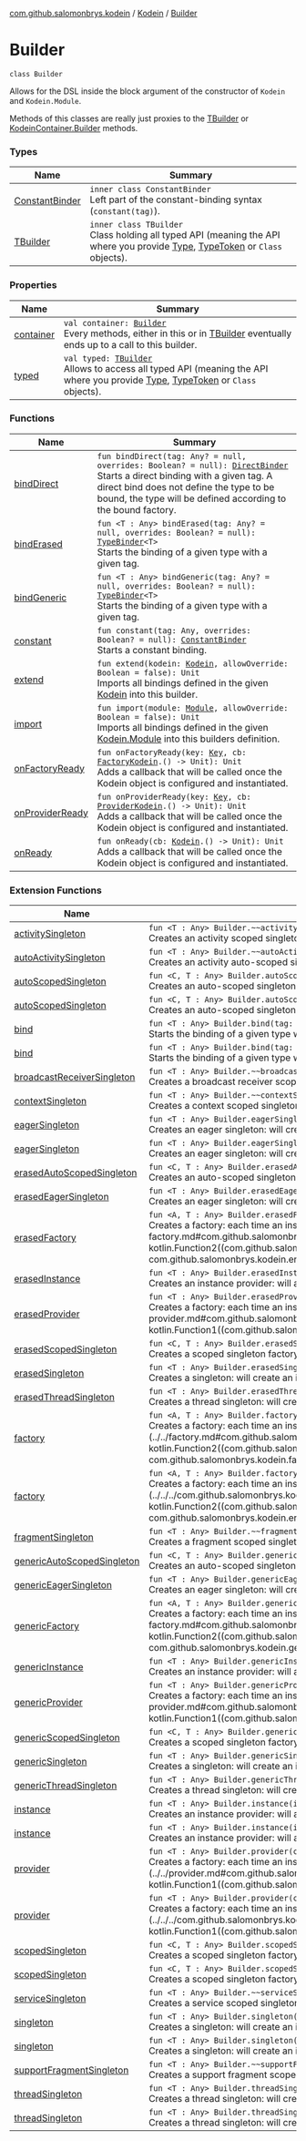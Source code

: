[com.github.salomonbrys.kodein](../../index.md) / [Kodein](../index.md) / [Builder](.)

# Builder

`class Builder`

Allows for the DSL inside the block argument of the constructor of `Kodein` and `Kodein.Module`.

Methods of this classes are really just proxies to the [TBuilder](-t-builder/index.md) or [KodeinContainer.Builder](../../-kodein-container/-builder/index.md) methods.

### Types

| Name | Summary |
|---|---|
| [ConstantBinder](-constant-binder/index.md) | `inner class ConstantBinder`<br>Left part of the constant-binding syntax (`constant(tag)`). |
| [TBuilder](-t-builder/index.md) | `inner class TBuilder`<br>Class holding all typed API (meaning the API where you provide [Type](http://docs.oracle.com/javase/6/docs/api/java/lang/reflect/Type.html), [TypeToken](../../-type-token/index.md) or `Class` objects). |

### Properties

| Name | Summary |
|---|---|
| [container](container.md) | `val container: `[`Builder`](../../-kodein-container/-builder/index.md)<br>Every methods, either in this or in [TBuilder](-t-builder/index.md) eventually ends up to a call to this builder. |
| [typed](typed.md) | `val typed: `[`TBuilder`](-t-builder/index.md)<br>Allows to access all typed API (meaning the API where you provide [Type](http://docs.oracle.com/javase/6/docs/api/java/lang/reflect/Type.html), [TypeToken](../../-type-token/index.md) or `Class` objects). |

### Functions

| Name | Summary |
|---|---|
| [bindDirect](bind-direct.md) | `fun bindDirect(tag: Any? = null, overrides: Boolean? = null): `[`DirectBinder`](-t-builder/-direct-binder/index.md)<br>Starts a direct binding with a given tag. A direct bind does not define the type to be bound, the type will be defined according to the bound factory. |
| [bindErased](bind-erased.md) | `fun <T : Any> bindErased(tag: Any? = null, overrides: Boolean? = null): `[`TypeBinder`](-t-builder/-type-binder/index.md)`<T>`<br>Starts the binding of a given type with a given tag. |
| [bindGeneric](bind-generic.md) | `fun <T : Any> bindGeneric(tag: Any? = null, overrides: Boolean? = null): `[`TypeBinder`](-t-builder/-type-binder/index.md)`<T>`<br>Starts the binding of a given type with a given tag. |
| [constant](constant.md) | `fun constant(tag: Any, overrides: Boolean? = null): `[`ConstantBinder`](-constant-binder/index.md)<br>Starts a constant binding. |
| [extend](extend.md) | `fun extend(kodein: `[`Kodein`](../index.md)`, allowOverride: Boolean = false): Unit`<br>Imports all bindings defined in the given [Kodein](../index.md) into this builder. |
| [import](import.md) | `fun import(module: `[`Module`](../-module/index.md)`, allowOverride: Boolean = false): Unit`<br>Imports all bindings defined in the given [Kodein.Module](../-module/index.md) into this builders definition. |
| [onFactoryReady](on-factory-ready.md) | `fun onFactoryReady(key: `[`Key`](../-key/index.md)`, cb: `[`FactoryKodein`](../../-factory-kodein/index.md)`.() -> Unit): Unit`<br>Adds a callback that will be called once the Kodein object is configured and instantiated. |
| [onProviderReady](on-provider-ready.md) | `fun onProviderReady(key: `[`Key`](../-key/index.md)`, cb: `[`ProviderKodein`](../../-provider-kodein/index.md)`.() -> Unit): Unit`<br>Adds a callback that will be called once the Kodein object is configured and instantiated. |
| [onReady](on-ready.md) | `fun onReady(cb: `[`Kodein`](../index.md)`.() -> Unit): Unit`<br>Adds a callback that will be called once the Kodein object is configured and instantiated. |

### Extension Functions

| Name | Summary |
|---|---|
| [activitySingleton](../../../com.github.salomonbrys.kodein.android/activity-singleton.md) | `fun <T : Any> Builder.~~activitySingleton~~(creator: `[`Kodein`](../index.md)`.(Activity) -> T): `[`Factory`](../../-factory/index.md)`<Activity, T>`<br>Creates an activity scoped singleton factory, effectively a `factory { Activity -> T }`. |
| [autoActivitySingleton](../../../com.github.salomonbrys.kodein.android/auto-activity-singleton.md) | `fun <T : Any> Builder.~~autoActivitySingleton~~(creator: `[`Kodein`](../index.md)`.(Activity) -> T): `[`Factory`](../../-factory/index.md)`<Unit, T>`<br>Creates an activity auto-scoped singleton factory, effectively a `provider { -> T }`. |
| [autoScopedSingleton](../../auto-scoped-singleton.md) | `fun <C, T : Any> Builder.autoScopedSingleton(scope: `[`AutoScope`](../../-auto-scope/index.md)`<C>, creator: `[`Kodein`](../index.md)`.(C) -> T): `[`CAutoScopedSingleton`](../../-c-auto-scoped-singleton/index.md)`<C, T>`<br>Creates an auto-scoped singleton provider, effectively a `provider { -> T }`. |
| [autoScopedSingleton](../../../com.github.salomonbrys.kodein.erased/auto-scoped-singleton.md) | `fun <C, T : Any> Builder.autoScopedSingleton(scope: `[`AutoScope`](../../-auto-scope/index.md)`<C>, creator: `[`Kodein`](../index.md)`.(C) -> T): `[`CAutoScopedSingleton`](../../-c-auto-scoped-singleton/index.md)`<C, T>`<br>Creates an auto-scoped singleton provider, effectively a `provider { -> T }`. |
| [bind](../../bind.md) | `fun <T : Any> Builder.bind(tag: Any? = null, overrides: Boolean? = null): `[`TypeBinder`](-t-builder/-type-binder/index.md)`<T>`<br>Starts the binding of a given type with a given tag. |
| [bind](../../../com.github.salomonbrys.kodein.erased/bind.md) | `fun <T : Any> Builder.bind(tag: Any? = null, overrides: Boolean? = null): `[`TypeBinder`](-t-builder/-type-binder/index.md)`<T>`<br>Starts the binding of a given type with a given tag. |
| [broadcastReceiverSingleton](../../../com.github.salomonbrys.kodein.android/broadcast-receiver-singleton.md) | `fun <T : Any> Builder.~~broadcastReceiverSingleton~~(creator: `[`Kodein`](../index.md)`.(BroadcastReceiver) -> T): `[`Factory`](../../-factory/index.md)`<BroadcastReceiver, T>`<br>Creates a broadcast receiver scoped singleton factory, effectively a `factory { BroadcastReceiver -> T }`. |
| [contextSingleton](../../../com.github.salomonbrys.kodein.android/context-singleton.md) | `fun <T : Any> Builder.~~contextSingleton~~(creator: `[`Kodein`](../index.md)`.(Context) -> T): `[`Factory`](../../-factory/index.md)`<Context, T>`<br>Creates a context scoped singleton factory, effectively a `factory { Context -> T }`. |
| [eagerSingleton](../../eager-singleton.md) | `fun <T : Any> Builder.eagerSingleton(creator: `[`ProviderKodein`](../../-provider-kodein/index.md)`.() -> T): `[`AProvider`](../../-a-provider/index.md)`<T>`<br>Creates an eager singleton: will create an instance as soon as kodein is ready (all bindings are set) and will always return this instance. |
| [eagerSingleton](../../../com.github.salomonbrys.kodein.erased/eager-singleton.md) | `fun <T : Any> Builder.eagerSingleton(creator: `[`Kodein`](../index.md)`.() -> T): `[`AProvider`](../../-a-provider/index.md)`<T>`<br>Creates an eager singleton: will create an instance as soon as kodein is ready (all bindings are set) and will always return this instance. |
| [erasedAutoScopedSingleton](../../erased-auto-scoped-singleton.md) | `fun <C, T : Any> Builder.erasedAutoScopedSingleton(scope: `[`AutoScope`](../../-auto-scope/index.md)`<C>, creator: `[`ProviderKodein`](../../-provider-kodein/index.md)`.(C) -> T): `[`CAutoScopedSingleton`](../../-c-auto-scoped-singleton/index.md)`<C, T>`<br>Creates an auto-scoped singleton provider, effectively a `provider { -> T }`. |
| [erasedEagerSingleton](../../erased-eager-singleton.md) | `fun <T : Any> Builder.erasedEagerSingleton(creator: `[`ProviderKodein`](../../-provider-kodein/index.md)`.() -> T): `[`AProvider`](../../-a-provider/index.md)`<T>`<br>Creates an eager singleton: will create an instance as soon as kodein is ready (all bindings are set) and will always return this instance. |
| [erasedFactory](../../erased-factory.md) | `fun <A, T : Any> Builder.erasedFactory(creator: `[`FactoryKodein`](../../-factory-kodein/index.md)`.(A) -> T): `[`CFactory`](../../-c-factory/index.md)`<A, T>`<br>Creates a factory: each time an instance is needed, the function [creator](../../erased-factory.md#com.github.salomonbrys.kodein$erasedFactory(com.github.salomonbrys.kodein.Kodein.Builder, kotlin.Function2((com.github.salomonbrys.kodein.FactoryKodein, com.github.salomonbrys.kodein.erasedFactory.A, com.github.salomonbrys.kodein.erasedFactory.T)))/creator) function will be called. |
| [erasedInstance](../../erased-instance.md) | `fun <T : Any> Builder.erasedInstance(instance: T): `[`CInstance`](../../-c-instance/index.md)`<T>`<br>Creates an instance provider: will always return the given instance. |
| [erasedProvider](../../erased-provider.md) | `fun <T : Any> Builder.erasedProvider(creator: `[`ProviderKodein`](../../-provider-kodein/index.md)`.() -> T): `[`CProvider`](../../-c-provider/index.md)`<T>`<br>Creates a factory: each time an instance is needed, the function [creator](../../erased-provider.md#com.github.salomonbrys.kodein$erasedProvider(com.github.salomonbrys.kodein.Kodein.Builder, kotlin.Function1((com.github.salomonbrys.kodein.ProviderKodein, com.github.salomonbrys.kodein.erasedProvider.T)))/creator) function will be called. |
| [erasedScopedSingleton](../../erased-scoped-singleton.md) | `fun <C, T : Any> Builder.erasedScopedSingleton(scope: `[`Scope`](../../-scope/index.md)`<C>, creator: `[`ProviderKodein`](../../-provider-kodein/index.md)`.(C) -> T): `[`CScopedSingleton`](../../-c-scoped-singleton/index.md)`<C, T>`<br>Creates a scoped singleton factory, effectively a `factory { Scope -> T }`. |
| [erasedSingleton](../../erased-singleton.md) | `fun <T : Any> Builder.erasedSingleton(creator: `[`ProviderKodein`](../../-provider-kodein/index.md)`.() -> T): `[`AProvider`](../../-a-provider/index.md)`<T>`<br>Creates a singleton: will create an instance on first request and will subsequently always return the same instance. |
| [erasedThreadSingleton](../../erased-thread-singleton.md) | `fun <T : Any> Builder.erasedThreadSingleton(creator: `[`ProviderKodein`](../../-provider-kodein/index.md)`.() -> T): `[`AProvider`](../../-a-provider/index.md)`<T>`<br>Creates a thread singleton: will create an instance on first request per thread and will subsequently always return the same instance for this thread. |
| [factory](../../factory.md) | `fun <A, T : Any> Builder.factory(creator: `[`FactoryKodein`](../../-factory-kodein/index.md)`.(A) -> T): `[`CFactory`](../../-c-factory/index.md)`<A, T>`<br>Creates a factory: each time an instance is needed, the function [creator](../../factory.md#com.github.salomonbrys.kodein$factory(com.github.salomonbrys.kodein.Kodein.Builder, kotlin.Function2((com.github.salomonbrys.kodein.FactoryKodein, com.github.salomonbrys.kodein.factory.A, com.github.salomonbrys.kodein.factory.T)))/creator) function will be called. |
| [factory](../../../com.github.salomonbrys.kodein.erased/factory.md) | `fun <A, T : Any> Builder.factory(creator: `[`Kodein`](../index.md)`.(A) -> T): `[`CFactory`](../../-c-factory/index.md)`<A, T>`<br>Creates a factory: each time an instance is needed, the function [creator](../../../com.github.salomonbrys.kodein.erased/factory.md#com.github.salomonbrys.kodein.erased$factory(com.github.salomonbrys.kodein.Kodein.Builder, kotlin.Function2((com.github.salomonbrys.kodein.Kodein, com.github.salomonbrys.kodein.erased.factory.A, com.github.salomonbrys.kodein.erased.factory.T)))/creator) function will be called. |
| [fragmentSingleton](../../../com.github.salomonbrys.kodein.android/fragment-singleton.md) | `fun <T : Any> Builder.~~fragmentSingleton~~(creator: `[`Kodein`](../index.md)`.(Fragment) -> T): `[`Factory`](../../-factory/index.md)`<Fragment, T>`<br>Creates a fragment scoped singleton factory, effectively a `factory { Fragment -> T }`. |
| [genericAutoScopedSingleton](../../generic-auto-scoped-singleton.md) | `fun <C, T : Any> Builder.genericAutoScopedSingleton(scope: `[`AutoScope`](../../-auto-scope/index.md)`<C>, creator: `[`ProviderKodein`](../../-provider-kodein/index.md)`.(C) -> T): `[`CAutoScopedSingleton`](../../-c-auto-scoped-singleton/index.md)`<C, T>`<br>Creates an auto-scoped singleton provider, effectively a `provider { -> T }`. |
| [genericEagerSingleton](../../generic-eager-singleton.md) | `fun <T : Any> Builder.genericEagerSingleton(creator: `[`ProviderKodein`](../../-provider-kodein/index.md)`.() -> T): `[`AProvider`](../../-a-provider/index.md)`<T>`<br>Creates an eager singleton: will create an instance as soon as kodein is ready (all bindings are set) and will always return this instance. |
| [genericFactory](../../generic-factory.md) | `fun <A, T : Any> Builder.genericFactory(creator: `[`FactoryKodein`](../../-factory-kodein/index.md)`.(A) -> T): `[`CFactory`](../../-c-factory/index.md)`<A, T>`<br>Creates a factory: each time an instance is needed, the function [creator](../../generic-factory.md#com.github.salomonbrys.kodein$genericFactory(com.github.salomonbrys.kodein.Kodein.Builder, kotlin.Function2((com.github.salomonbrys.kodein.FactoryKodein, com.github.salomonbrys.kodein.genericFactory.A, com.github.salomonbrys.kodein.genericFactory.T)))/creator) function will be called. |
| [genericInstance](../../generic-instance.md) | `fun <T : Any> Builder.genericInstance(instance: T): `[`CInstance`](../../-c-instance/index.md)`<T>`<br>Creates an instance provider: will always return the given instance. |
| [genericProvider](../../generic-provider.md) | `fun <T : Any> Builder.genericProvider(creator: `[`ProviderKodein`](../../-provider-kodein/index.md)`.() -> T): `[`CProvider`](../../-c-provider/index.md)`<T>`<br>Creates a factory: each time an instance is needed, the function [creator](../../generic-provider.md#com.github.salomonbrys.kodein$genericProvider(com.github.salomonbrys.kodein.Kodein.Builder, kotlin.Function1((com.github.salomonbrys.kodein.ProviderKodein, com.github.salomonbrys.kodein.genericProvider.T)))/creator) function will be called. |
| [genericScopedSingleton](../../generic-scoped-singleton.md) | `fun <C, T : Any> Builder.genericScopedSingleton(scope: `[`Scope`](../../-scope/index.md)`<C>, creator: `[`ProviderKodein`](../../-provider-kodein/index.md)`.(C) -> T): `[`CScopedSingleton`](../../-c-scoped-singleton/index.md)`<C, T>`<br>Creates a scoped singleton factory, effectively a `factory { Scope -> T }`. |
| [genericSingleton](../../generic-singleton.md) | `fun <T : Any> Builder.genericSingleton(creator: `[`ProviderKodein`](../../-provider-kodein/index.md)`.() -> T): `[`AProvider`](../../-a-provider/index.md)`<T>`<br>Creates a singleton: will create an instance on first request and will subsequently always return the same instance. |
| [genericThreadSingleton](../../generic-thread-singleton.md) | `fun <T : Any> Builder.genericThreadSingleton(creator: `[`ProviderKodein`](../../-provider-kodein/index.md)`.() -> T): `[`AProvider`](../../-a-provider/index.md)`<T>`<br>Creates a thread singleton: will create an instance on first request per thread and will subsequently always return the same instance for this thread. |
| [instance](../../instance.md) | `fun <T : Any> Builder.instance(instance: T): `[`CInstance`](../../-c-instance/index.md)`<T>`<br>Creates an instance provider: will always return the given instance. |
| [instance](../../../com.github.salomonbrys.kodein.erased/instance.md) | `fun <T : Any> Builder.instance(instance: T): `[`CInstance`](../../-c-instance/index.md)`<T>`<br>Creates an instance provider: will always return the given instance. |
| [provider](../../provider.md) | `fun <T : Any> Builder.provider(creator: `[`ProviderKodein`](../../-provider-kodein/index.md)`.() -> T): `[`CProvider`](../../-c-provider/index.md)`<T>`<br>Creates a factory: each time an instance is needed, the function [creator](../../provider.md#com.github.salomonbrys.kodein$provider(com.github.salomonbrys.kodein.Kodein.Builder, kotlin.Function1((com.github.salomonbrys.kodein.ProviderKodein, com.github.salomonbrys.kodein.provider.T)))/creator) function will be called. |
| [provider](../../../com.github.salomonbrys.kodein.erased/provider.md) | `fun <T : Any> Builder.provider(creator: `[`Kodein`](../index.md)`.() -> T): `[`CProvider`](../../-c-provider/index.md)`<T>`<br>Creates a factory: each time an instance is needed, the function [creator](../../../com.github.salomonbrys.kodein.erased/provider.md#com.github.salomonbrys.kodein.erased$provider(com.github.salomonbrys.kodein.Kodein.Builder, kotlin.Function1((com.github.salomonbrys.kodein.Kodein, com.github.salomonbrys.kodein.erased.provider.T)))/creator) function will be called. |
| [scopedSingleton](../../scoped-singleton.md) | `fun <C, T : Any> Builder.scopedSingleton(scope: `[`Scope`](../../-scope/index.md)`<C>, creator: `[`Kodein`](../index.md)`.(C) -> T): `[`CScopedSingleton`](../../-c-scoped-singleton/index.md)`<C, T>`<br>Creates a scoped singleton factory, effectively a `factory { Scope -> T }`. |
| [scopedSingleton](../../../com.github.salomonbrys.kodein.erased/scoped-singleton.md) | `fun <C, T : Any> Builder.scopedSingleton(scope: `[`Scope`](../../-scope/index.md)`<C>, creator: `[`Kodein`](../index.md)`.(C) -> T): `[`CScopedSingleton`](../../-c-scoped-singleton/index.md)`<C, T>`<br>Creates a scoped singleton factory, effectively a `factory { Scope -> T }`. |
| [serviceSingleton](../../../com.github.salomonbrys.kodein.android/service-singleton.md) | `fun <T : Any> Builder.~~serviceSingleton~~(creator: `[`Kodein`](../index.md)`.(Service) -> T): `[`Factory`](../../-factory/index.md)`<Service, T>`<br>Creates a service scoped singleton factory, effectively a `factory { Service -> T }`. |
| [singleton](../../singleton.md) | `fun <T : Any> Builder.singleton(creator: `[`ProviderKodein`](../../-provider-kodein/index.md)`.() -> T): `[`AProvider`](../../-a-provider/index.md)`<T>`<br>Creates a singleton: will create an instance on first request and will subsequently always return the same instance. |
| [singleton](../../../com.github.salomonbrys.kodein.erased/singleton.md) | `fun <T : Any> Builder.singleton(creator: `[`Kodein`](../index.md)`.() -> T): `[`AProvider`](../../-a-provider/index.md)`<T>`<br>Creates a singleton: will create an instance on first request and will subsequently always return the same instance. |
| [supportFragmentSingleton](../../../com.github.salomonbrys.kodein.android/support-fragment-singleton.md) | `fun <T : Any> Builder.~~supportFragmentSingleton~~(creator: `[`Kodein`](../index.md)`.(Fragment) -> T): `[`Factory`](../../-factory/index.md)`<Fragment, T>`<br>Creates a support fragment scoped singleton factory, effectively a `factory { Fragment -> T }`. |
| [threadSingleton](../../thread-singleton.md) | `fun <T : Any> Builder.threadSingleton(creator: `[`ProviderKodein`](../../-provider-kodein/index.md)`.() -> T): `[`AProvider`](../../-a-provider/index.md)`<T>`<br>Creates a thread singleton: will create an instance on first request per thread and will subsequently always return the same instance for this thread. |
| [threadSingleton](../../../com.github.salomonbrys.kodein.erased/thread-singleton.md) | `fun <T : Any> Builder.threadSingleton(creator: `[`Kodein`](../index.md)`.() -> T): `[`AProvider`](../../-a-provider/index.md)`<T>`<br>Creates a thread singleton: will create an instance on first request per thread and will subsequently always return the same instance for this thread. |
